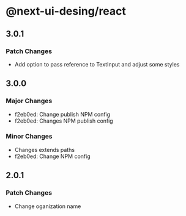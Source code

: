 # @next-ui-desing/react

## 3.0.1

### Patch Changes

- Add option to pass reference to TextInput and adjust some styles

## 3.0.0

### Major Changes

- f2eb0ed: Change publish NPM config
- f2eb0ed: Changes NPM publish config

### Minor Changes

- Changes extends paths
- f2eb0ed: Change NPM config

## 2.0.1

### Patch Changes

- Change oganization name
